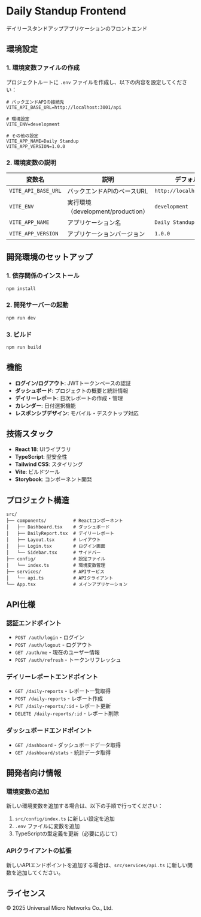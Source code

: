 # Daily Standup Frontend

デイリースタンドアップアプリケーションのフロントエンド

## 環境設定

### 1. 環境変数ファイルの作成

プロジェクトルートに `.env` ファイルを作成し、以下の内容を設定してください：

```env
# バックエンドAPIの接続先
VITE_API_BASE_URL=http://localhost:3001/api

# 環境設定
VITE_ENV=development

# その他の設定
VITE_APP_NAME=Daily Standup
VITE_APP_VERSION=1.0.0
```

### 2. 環境変数の説明

| 変数名 | 説明 | デフォルト値 |
|--------|------|-------------|
| `VITE_API_BASE_URL` | バックエンドAPIのベースURL | `http://localhost:3001/api` |
| `VITE_ENV` | 実行環境（development/production） | `development` |
| `VITE_APP_NAME` | アプリケーション名 | `Daily Standup` |
| `VITE_APP_VERSION` | アプリケーションバージョン | `1.0.0` |

## 開発環境のセットアップ

### 1. 依存関係のインストール

```bash
npm install
```

### 2. 開発サーバーの起動

```bash
npm run dev
```

### 3. ビルド

```bash
npm run build
```

## 機能

- **ログイン/ログアウト**: JWTトークンベースの認証
- **ダッシュボード**: プロジェクトの概要と統計情報
- **デイリーレポート**: 日次レポートの作成・管理
- **カレンダー**: 日付選択機能
- **レスポンシブデザイン**: モバイル・デスクトップ対応

## 技術スタック

- **React 18**: UIライブラリ
- **TypeScript**: 型安全性
- **Tailwind CSS**: スタイリング
- **Vite**: ビルドツール
- **Storybook**: コンポーネント開発

## プロジェクト構造

```
src/
├── components/          # Reactコンポーネント
│   ├── Dashboard.tsx    # ダッシュボード
│   ├── DailyReport.tsx  # デイリーレポート
│   ├── Layout.tsx       # レイアウト
│   ├── Login.tsx        # ログイン画面
│   └── Sidebar.tsx      # サイドバー
├── config/              # 設定ファイル
│   └── index.ts         # 環境変数管理
├── services/            # APIサービス
│   └── api.ts           # APIクライアント
└── App.tsx              # メインアプリケーション
```

## API仕様

### 認証エンドポイント

- `POST /auth/login` - ログイン
- `POST /auth/logout` - ログアウト
- `GET /auth/me` - 現在のユーザー情報
- `POST /auth/refresh` - トークンリフレッシュ

### デイリーレポートエンドポイント

- `GET /daily-reports` - レポート一覧取得
- `POST /daily-reports` - レポート作成
- `PUT /daily-reports/:id` - レポート更新
- `DELETE /daily-reports/:id` - レポート削除

### ダッシュボードエンドポイント

- `GET /dashboard` - ダッシュボードデータ取得
- `GET /dashboard/stats` - 統計データ取得

## 開発者向け情報

### 環境変数の追加

新しい環境変数を追加する場合は、以下の手順で行ってください：

1. `src/config/index.ts` に新しい設定を追加
2. `.env` ファイルに変数を追加
3. TypeScriptの型定義を更新（必要に応じて）

### APIクライアントの拡張

新しいAPIエンドポイントを追加する場合は、`src/services/api.ts` に新しい関数を追加してください。

## ライセンス

© 2025 Universal Micro Networks Co., Ltd.
